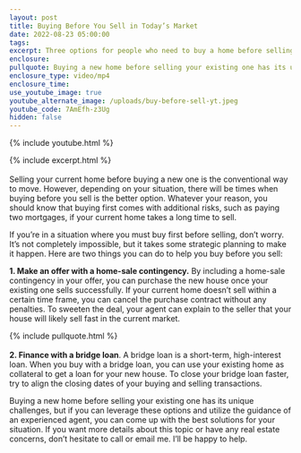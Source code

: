 ```yaml
---
layout: post
title: Buying Before You Sell in Today’s Market
date: 2022-08-23 05:00:00
tags:
excerpt: Three options for people who need to buy a home before selling.
enclosure:
pullquote: Buying a new home before selling your existing one has its unique challenges.
enclosure_type: video/mp4
enclosure_time:
use_youtube_image: true
youtube_alternate_image: /uploads/buy-before-sell-yt.jpeg
youtube_code: 7AmEfh-z3Ug
hidden: false
---
```

{% include youtube.html %}

{% include excerpt.html %}<br><br>Selling your current home before buying a new one is the conventional way to move. However, depending on your situation, there will be times when buying before you sell is the better option. Whatever your reason, you should know that buying first comes with additional risks, such as paying two mortgages, if your current home takes a long time to sell.

If you’re in a situation where you must buy first before selling, don’t worry. It’s not completely impossible, but it takes some strategic planning to make it happen. Here are two things you can do to help you buy before you sell:

**1\. Make an offer with a home-sale contingency.** By including a home-sale contingency in your offer, you can purchase the new house once your existing one sells successfully. If your current home doesn’t sell within a certain time frame, you can cancel the purchase contract without any penalties. To sweeten the deal, your agent can explain to the seller that your house will likely sell fast in the current market.

{% include pullquote.html %}<br><br>**2\. Finance with a bridge loan**. A bridge loan is a short-term, high-interest loan. When you buy with a bridge loan, you can use your existing home as collateral to get a loan for your new house. To close your bridge loan faster, try to align the closing dates of your buying and selling transactions.

Buying a new home before selling your existing one has its unique challenges, but if you can leverage these options and utilize the guidance of an experienced agent, you can come up with the best solutions for your situation. If you want more details about this topic or have any real estate concerns, don’t hesitate to call or email me. I’ll be happy to help.